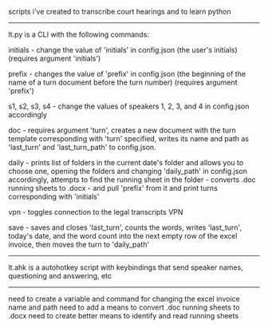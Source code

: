 scripts i've created to transcribe court hearings and to learn python

---

lt.py is a CLI with the following commands:

initials - change the value of 'initials' in config.json (the user's initials) (requires argument 'initials')

prefix - changes the value of 'prefix' in config.json (the beginning of the name of a turn document before the turn number) (requires argument 'prefix')

s1, s2, s3, s4 - change the values of speakers 1, 2, 3, and 4 in config.json accordingly

doc - requires argument 'turn', creates a new document with the turn template corresponding with 'turn' specified, writes its name and path as 'last_turn' and 'last_turn_path' to config.json.

daily - prints list of folders in the current date's folder and allows you to choose one, opening the folders and changing 'daily_path' in config.json accordingly, attempts to find the running sheet in the folder - converts .doc running sheets to .docx -  and pull 'prefix' from it and print turns corresponding with 'initials'

vpn - toggles connection to the legal transcripts VPN

save - saves and closes 'last_turn', counts the words, writes 'last_turn', today's date, and the word count into the next empty row of the excel invoice, then moves the turn to 'daily_path'

---

lt.ahk is a autohotkey script with keybindings that send speaker names, questioning and answering, etc

---

need to create a variable and command for changing the excel invoice name and path
need to add a means to convert .doc running sheets to .docx
need to create better means to identify and read running sheets
